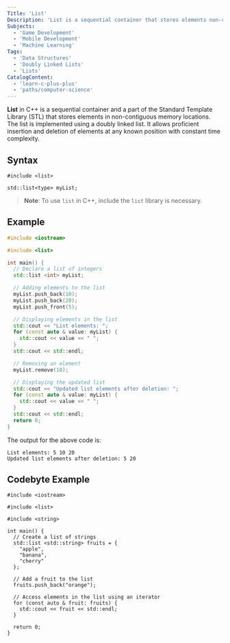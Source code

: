 ```yaml
---
Title: 'List'
Description: 'List is a sequential container that stores elements non-contiguous memory locations.'
Subjects:
  - 'Game Development'
  - 'Mobile Development'
  - 'Machine Learning'
Tags:
  - 'Data Structures'
  - 'Doubly Linked Lists'
  - 'Lists'
CatalogContent:
  - 'learn-c-plus-plus'
  - 'paths/computer-science'
---
```


**List** in C++ is a sequential container and a part of the Standard Template Library (STL) that stores elements in non-contiguous memory locations. The list is implemented using a doubly linked list. It allows proficient insertion and deletion of elements at any known position with constant time complexity.

## Syntax

```pseudo
#include <list>

std::list<type> myList;
```

>**Note**: To use `list` in C++, include the `list` library is necessary.

## Example

```cpp
#include <iostream>

#include <list>

int main() {
  // Declare a list of integers
  std::list <int> myList;

  // Adding elements to the list
  myList.push_back(10);
  myList.push_back(20);
  myList.push_front(5);

  // Displaying elements in the list
  std::cout << "List elements: ";
  for (const auto & value: myList) {
    std::cout << value << " ";
  }
  std::cout << std::endl;

  // Removing an element
  myList.remove(10);

  // Displaying the updated list
  std::cout << "Updated list elements after deletion: ";
  for (const auto & value: myList) {
    std::cout << value << " ";
  }
  std::cout << std::endl;
  return 0;
}
```

The output for the above code is:

```shell
List elements: 5 10 20
Updated list elements after deletion: 5 20
```

## Codebyte Example

```codebyte/cpp
#include <iostream>

#include <list>

#include <string>

int main() {
  // Create a list of strings
  std::list <std::string> fruits = {
    "apple",
    "banana",
    "cherry"
  };

  // Add a fruit to the list
  fruits.push_back("orange");

  // Access elements in the list using an iterator
  for (const auto & fruit: fruits) {
    std::cout << fruit << std::endl;
  }

  return 0;
}
```
